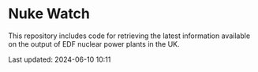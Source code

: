 # Nuke Watch

This repository includes code for retrieving the latest information available on the output of EDF nuclear power plants in the UK.

Last updated: 2024-06-10 10:11